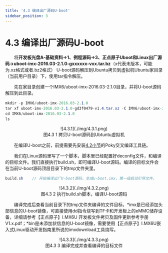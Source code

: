 ```yaml
---
title: '4.3 编译出厂源码U-boot'
sidebar_position: 3
---
```


# 4.3 编译出厂源码U-boot

&emsp;&emsp;将**开发板光盘A-基础资料->1、例程源码->3、正点原子Uboot和Linux出厂源码->uboot-imx-2016.03-2.1.0-gxxxxxx-vxx.tar.bz**（x代表未版本，可能为.xz格式或者.bz2格式） U-boot源码解压到Ubuntu拷贝到虚拟机Ubuntu家目录（当前用户目录）下，使用tar指令解压。

&emsp;&emsp;先在家目录创建一个IMX6/uboot-imx-2016.03-2.1.0目录，并将U-boot源码解压到此目录。
```c#
mkdir -p IMX6/uboot-imx-2016.03-2.1.0
tar xf uboot-imx-2016.03-2.1.0-gd3f0479-v1.4.tar.xz -C IMX6/uboot-imx-2016.03-2.1.0/
cd IMX6/uboot-imx-2016.03-2.1.0
ls
```

<center>
![4.3.1](./img/4.3.1.png)<br />
图4.3 1 拷贝U-boot源码到Ubtuntu虚拟机
</center>

&emsp;&emsp;在编译U-boot之前，前提需要先安装[4.2小节](./install_poky.md)的Poky交叉编译工具链。

&emsp;&emsp;我们在Linux源码里写了一个脚本，脚本里已经配置好deconfig文件，和编译的目标文件。我们直接执行build.sh，即可编译U-boot源码。编译的目标文件会在当前U-boot源码顶层目录下的tmp文件夹里。
```c#
build.sh    // 开始编译出厂U-boot源码，生成u-boot.imx，第一级启动引导文件。
```

<center>
![4.3.2](./img/4.3.2.png)<br />
图4.3 2 执行build.sh脚本，编译U-boot源码
</center>

&emsp;&emsp;编译完成后查看当前目录下的tmp文件夹编译的文件目标，*imx是已经添加头部信息的U-boot镜像，可直接使用dd指令烧写到TF卡和开发板上的eMMC储存设备，详细请参考【正点原子】I.MX6U 开发板文件拷贝及固件更新参考手册V1.x.pdf；*bin是未添加状信息的U-boot镜像，需要使用【正点原子】I.MX6U嵌入式Linux驱动开发指南里所说的imxdownload工具烧写。

<center>
![4.3.3](./img/4.3.3.png)<br />
图4.3 3 编译完成并查看编译的目标文件
</center>

